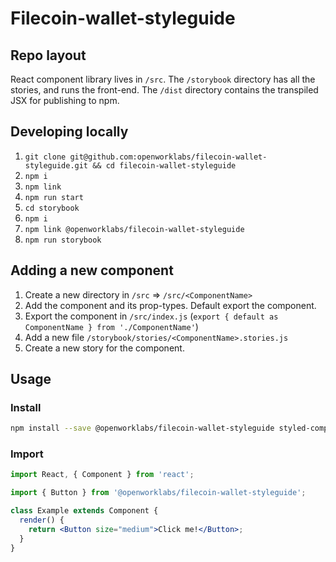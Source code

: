# Filecoin-wallet-styleguide

## Repo layout

React component library lives in `/src`. The `/storybook` directory has all the stories, and runs the front-end. The `/dist` directory contains the transpiled JSX for publishing to npm.

## Developing locally

1. `git clone git@github.com:openworklabs/filecoin-wallet-styleguide.git && cd filecoin-wallet-styleguide`<br />
2. `npm i`
3. `npm link`
4. `npm run start`
5. `cd storybook`
6. `npm i`
7. `npm link @openworklabs/filecoin-wallet-styleguide`
8. `npm run storybook`

## Adding a new component

1. Create a new directory in `/src` => `/src/<ComponentName>`
2. Add the component and its prop-types. Default export the component.
3. Export the component in `/src/index.js` (`export { default as ComponentName } from './ComponentName'`)
4. Add a new file `/storybook/stories/<ComponentName>.stories.js`
5. Create a new story for the component.

## Usage

### Install

```bash
npm install --save @openworklabs/filecoin-wallet-styleguide styled-components
```

### Import

```jsx
import React, { Component } from 'react';

import { Button } from '@openworklabs/filecoin-wallet-styleguide';

class Example extends Component {
  render() {
    return <Button size="medium">Click me!</Button>;
  }
}
```
